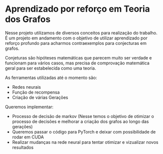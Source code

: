 # Aprendizado por reforço em Teoria dos Grafos
Nesse projeto utilizamos de diversos conceitos para realização do trabalho.
É um projeto em andamento com o objetivo de utilizar aprendizado por reforço profundo para acharmos contraexemplos para conjecturas em grafos.

Conjeturas são hipóteses matemáticas que parecem muito ser verdade e funcionam para vários casos, mas precisa de comprovação matemática geral para ser estabelecida como uma teoria.

As ferramentas utilizadas até o momento são:
  - Redes neurais
  - Função de recompensa
  - Criação de várias Gerações

Queremos implementar:
  - Processo de decisão de markov (Nesse temos o objetivo de otimizar o processo de decisões e melhorar a criação dos grafos ao longo das gerações)
  - Queremos passar o código para PyTorch e deixar com possibilidade de rodar em CUDA
  - Realizar mudanças na rede neural para tentar otimizar e vizualizar novos resultados
